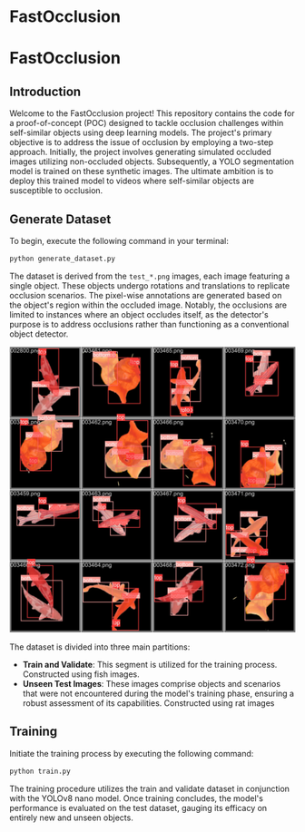 # FastOcclusion
# FastOcclusion

## Introduction
Welcome to the FastOcclusion project! This repository contains the code for a proof-of-concept (POC) designed to tackle occlusion challenges within self-similar objects using deep learning models. The project's primary objective is to address the issue of occlusion by employing a two-step approach. Initially, the project involves generating simulated occluded images utilizing non-occluded objects. Subsequently, a YOLO segmentation model is trained on these synthetic images. The ultimate ambition is to deploy this trained model to videos where self-similar objects are susceptible to occlusion.

## Generate Dataset
To begin, execute the following command in your terminal:
```bash
python generate_dataset.py
```

The dataset is derived from the `test_*.png` images, each image featuring a single object. These objects undergo rotations and translations to replicate occlusion scenarios. The pixel-wise annotations are generated based on the object's region within the occluded image. Notably, the occlusions are limited to instances where an object occludes itself, as the detector's purpose is to address occlusions rather than functioning as a conventional object detector.

![labeling example](./labeling.jpg "Training data")

The dataset is divided into three main partitions:
- **Train and Validate**: This segment is utilized for the training process. Constructed using fish images.
- **Unseen Test Images**: These images comprise objects and scenarios that were not encountered during the model's training phase, ensuring a robust assessment of its capabilities. Constructed using rat images

## Training
Initiate the training process by executing the following command:
```bash
python train.py
```

The training procedure utilizes the train and validate dataset in conjunction with the YOLOv8 nano model. Once training concludes, the model's performance is evaluated on the test dataset, gauging its efficacy on entirely new and unseen objects.
